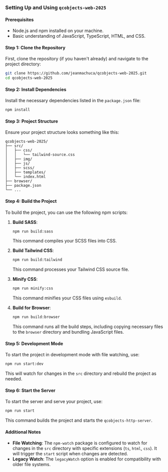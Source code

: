 ### Setting Up and Using `qcobjects-web-2025`

#### Prerequisites
- Node.js and npm installed on your machine.
- Basic understanding of JavaScript, TypeScript, HTML, and CSS.

#### Step 1: Clone the Repository
First, clone the repository (if you haven't already) and navigate to the project directory:
```bash
git clone https://github.com/jeanmachuca/qcobjects-web-2025.git
cd qcobjects-web-2025
```

#### Step 2: Install Dependencies
Install the necessary dependencies listed in the `package.json` file:
```bash
npm install
```

#### Step 3: Project Structure
Ensure your project structure looks something like this:
```
qcobjects-web-2025/
├── src/
│   ├── css/
│   │   └── tailwind-source.css
│   ├── img/
│   ├── js/
│   ├── scss/
│   ├── templates/
│   └── index.html
├── browser/
├── package.json
└── ...
```

#### Step 4: Build the Project
To build the project, you can use the following npm scripts:

1. **Build SASS**:
   ```bash
   npm run build:sass
   ```
   This command compiles your SCSS files into CSS.

2. **Build Tailwind CSS**:
   ```bash
   npm run build:tailwind
   ```
   This command processes your Tailwind CSS source file.

3. **Minify CSS**:
   ```bash
   npm run minify:css
   ```
   This command minifies your CSS files using `esbuild`.

4. **Build for Browser**:
   ```bash
   npm run build:browser
   ```
   This command runs all the build steps, including copying necessary files to the `browser` directory and bundling JavaScript files.

#### Step 5: Development Mode
To start the project in development mode with file watching, use:
```bash
npm run start:dev
```
This will watch for changes in the `src` directory and rebuild the project as needed.

#### Step 6: Start the Server
To start the server and serve your project, use:
```bash
npm run start
```
This command builds the project and starts the `qcobjects-http-server`.

#### Additional Notes
- **File Watching**: The `npm-watch` package is configured to watch for changes in the `src` directory with specific extensions (`ts`, `html`, `css`). It will trigger the `start` script when changes are detected.
- **Legacy Watch**: The `legacyWatch` option is enabled for compatibility with older file systems.
